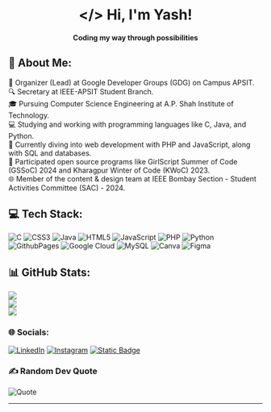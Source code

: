 <h1 align="center"> &lt;/&gt; Hi, I'm Yash!</h1>
<h4 align="center">Coding my way through possibilities</h4>

## 💫 About Me:
🚀 Organizer (Lead) at Google Developer Groups (GDG) on Campus APSIT. <br>🔍 Secretary at IEEE-APSIT Student Branch. <br>🎓 Pursuing Computer Science Engineering at A.P. Shah Institute of Technology.<br>💻 Studying and working with programming languages like C, Java, and Python.<br>🌱 Currently diving into web development with PHP and JavaScript, along with SQL and databases.<br>🌟 Participated open source programs like GirlScript Summer of Code (GSSoC) 2024 and Kharagpur Winter of Code (KWoC) 2023.<br> 🌐 Member of the content & design team at IEEE Bombay Section - Student Activities Committee (SAC) - 2024.

## 💻 Tech Stack:
![C](https://img.shields.io/badge/c-%2300599C.svg?style=for-the-badge&logo=c&logoColor=white) ![CSS3](https://img.shields.io/badge/css3-%231572B6.svg?style=for-the-badge&logo=css3&logoColor=white) ![Java](https://img.shields.io/badge/java-%23ED8B00.svg?style=for-the-badge&logo=openjdk&logoColor=white) ![HTML5](https://img.shields.io/badge/html5-%23E34F26.svg?style=for-the-badge&logo=html5&logoColor=white) ![JavaScript](https://img.shields.io/badge/javascript-%23323330.svg?style=for-the-badge&logo=javascript&logoColor=%23F7DF1E) ![PHP](https://img.shields.io/badge/php-%23777BB4.svg?style=for-the-badge&logo=php&logoColor=white) ![Python](https://img.shields.io/badge/python-3670A0?style=for-the-badge&logo=python&logoColor=ffdd54) ![GithubPages](https://img.shields.io/badge/github%20pages-121013?style=for-the-badge&logo=github&logoColor=white) ![Google Cloud](https://img.shields.io/badge/GoogleCloud-%234285F4.svg?style=for-the-badge&logo=google-cloud&logoColor=white) ![MySQL](https://img.shields.io/badge/mysql-%2300000f.svg?style=for-the-badge&logo=mysql&logoColor=white) ![Canva](https://img.shields.io/badge/Canva-%2300C4CC.svg?style=for-the-badge&logo=Canva&logoColor=white) ![Figma](https://img.shields.io/badge/figma-%23F24E1E.svg?style=for-the-badge&logo=figma&logoColor=white)

## 📊 GitHub Stats:
![](https://github-readme-stats.vercel.app/api?username=agrawal-yash&theme=radical&hide_border=true&include_all_commits=false&count_private=false)<br/>
![](https://github-readme-streak-stats.herokuapp.com/?user=agrawal-yash&theme=radical&hide_border=true)<br/>
![](https://github-readme-stats.vercel.app/api/top-langs/?username=agrawal-yash&theme=radical&hide_border=true&include_all_commits=false&count_private=false&layout=compact)

### 🌐 Socials:
 [![LinkedIn](https://img.shields.io/badge/LinkedIn-%230077B5.svg?logo=linkedin&logoColor=white)](https://linkedin.com/in/yash-agrawal04) 
 [![Instagram](https://img.shields.io/badge/Instagram-%23E4405F.svg?logo=Instagram&logoColor=white)](https://instagram.com/whattheyash)
 [![Static Badge](https://img.shields.io/badge/Mail-%23bfbfbf.svg?logo=gmail)](mailto:agrawal.yash.g@gmail.com)


### ✍️ Random Dev Quote
<!-- ![](https://quotes-github-readme.vercel.app/api?type=vertical&theme=radical) -->
![Quote](https://github-readme-quotes-bay.vercel.app/quote?theme=radical&animation=default&layout=default&font=default)

---
